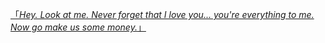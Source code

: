 <a href="https://character.ai/chat/xBh_YICwj-WkxT6bFkXMZy3XF7woBJCH1XyRpep4Cwk">「*Hey. Look at me. Never forget that I love you... you're everything to me. Now go make us some money.*」</a> <br/>
